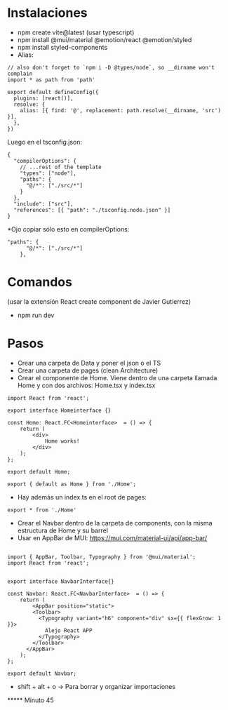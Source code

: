 # Instalaciones

- npm create vite@latest (usar typescript)
- npm install @mui/material @emotion/react @emotion/styled
- npm install styled-components
- Alias:
```
// also don't forget to `npm i -D @types/node`, so __dirname won't complain
import * as path from 'path'

export default defineConfig({
  plugins: [react()],
  resolve: {
    alias: [{ find: '@', replacement: path.resolve(__dirname, 'src') }],
  },
})
```
Luego en el tsconfig.json:
```
{
  "compilerOptions": {
    // ...rest of the template
    "types": ["node"],
    "paths": {
      "@/*": ["./src/*"]
    }
  },
  "include": ["src"],
  "references": [{ "path": "./tsconfig.node.json" }]
}
```

*Ojo copiar sólo esto en compilerOptions:
```
"paths": {
      "@/*": ["./src/*"]
    },
```


# Comandos
(usar la extensión React create component de Javier Gutierrez)
- npm run dev

# Pasos
- Crear una carpeta de Data y poner el json o el TS
- Crear una carpeta de pages (clean Architecture)
- Crear el componente de Home. Viene dentro de una carpeta llamada Home y con dos archivos: Home.tsx y index.tsx

```
import React from 'react';

export interface Homeinterface {}

const Home: React.FC<Homeinterface>  = () => {
	return (
		<div>
 			Home works!
 		</div>
	);
};

export default Home;
```

```
export { default as Home } from './Home';
```

- Hay además un index.ts en el root de pages:

```
export * from './Home'
```

- Crear el Navbar dentro de la carpeta de components, con la misma estructura de Home y su barrel
- Usar en AppBar de MUI: https://mui.com/material-ui/api/app-bar/

```

import { AppBar, Toolbar, Typography } from '@mui/material';
import React from 'react';


export interface NavbarInterface{}

const Navbar: React.FC<NavbarInterface>  = () => {
	return (
		<AppBar position="static">
        <Toolbar>
          <Typography variant="h6" component="div" sx={{ flexGrow: 1 }}>
            Alejo React APP
          </Typography>
        </Toolbar>
      </AppBar>
	);
};

export default Navbar;

```

* shift + alt + o -> Para borrar y organizar importaciones

***** Minuto 45

